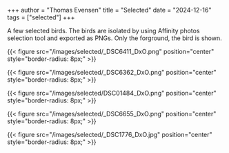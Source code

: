 +++
author = "Thomas Evensen"
title = "Selected"
date = "2024-12-16"
tags = ["selected"]
+++

A few selected birds. The birds are isolated by using Affinity photos selection tool and exported as PNGs.
Only the forground, the bird is shown.

{{< figure src="/images/selected/_DSC6411_DxO.png" position="center" style="border-radius: 8px;" >}}

{{< figure src="/images/selected/_DSC6362_DxO.png" position="center" style="border-radius: 8px;" >}}

{{< figure src="/images/selected/DSC01484_DxO.png" position="center" style="border-radius: 8px;" >}}

{{< figure src="/images/selected/_DSC6655_DxO.png" position="center" style="border-radius: 8px;" >}}

{{< figure src="/images/selected/_DSC1776_DxO.jpg" position="center" style="border-radius: 8px;" >}}